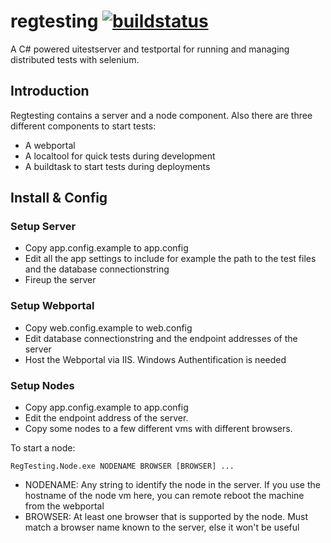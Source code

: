 # regtesting [![buildstatus](https://ci.appveyor.com/api/projects/status/github/hotelde/regtesting?branch=master)](https://ci.appveyor.com/project/regtesting/regtesting/branch/master)
A C# powered uitestserver and testportal for running and managing distributed tests with selenium.

## Introduction
Regtesting contains a server and a node component.
Also there are three different components to start tests:
- A webportal
- A localtool for quick tests during development
- A buildtask to start tests during deployments

## Install & Config

### Setup Server
- Copy app.config.example to app.config
- Edit all the app settings to include for example the path to the test files and the database connectionstring
- Fireup the server

### Setup Webportal
- Copy web.config.example to web.config
- Edit database connectionstring and the endpoint addresses of the server
- Host the Webportal via IIS. Windows Authentification is needed

### Setup Nodes
- Copy app.config.example to app.config
- Edit the endpoint address of the server.
- Copy some nodes to a few different vms with different browsers.

To start a node:
```
RegTesting.Node.exe NODENAME BROWSER [BROWSER] ...
```
- NODENAME: Any string to identify the node in the server. If you use the hostname of the node vm here, you can remote reboot the machine from the webportal
- BROWSER: At least one browser that is supported by the node. Must match a browser name known to the server, else it won't be useful
